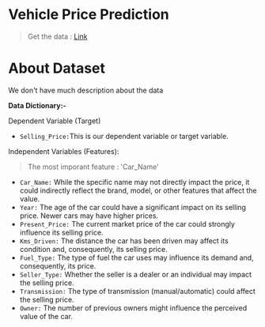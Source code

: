 # Vehicle Price Prediction
> Get the data : [Link](https://www.kaggle.com/datasets/nehalbirla/vehicle-dataset-from-cardekho)

# About Dataset

We don't have much description about the data


**Data Dictionary:-** 

Dependent Variable (Target)
- `Selling_Price:`This is our dependent variable or target variable.


Independent Variables (Features):

> The most imporant feature : 'Car_Name'
- `Car_Name:` While the specific name may not directly impact the price, it could indirectly reflect the brand, model, or other features that affect the value.
- `Year:` The age of the car could have a significant impact on its selling price. Newer cars may have higher prices.
- `Present_Price:` The current market price of the car could strongly influence its selling price.
- `Kms_Driven:` The distance the car has been driven may affect its condition and, consequently, its selling price.
- `Fuel_Type:` The type of fuel the car uses may influence its demand and, consequently, its price.
- `Seller_Type:` Whether the seller is a dealer or an individual may impact the selling price.
- `Transmission:` The type of transmission (manual/automatic) could affect the selling price.
- `Owner:` The number of previous owners might influence the perceived value of the car.
